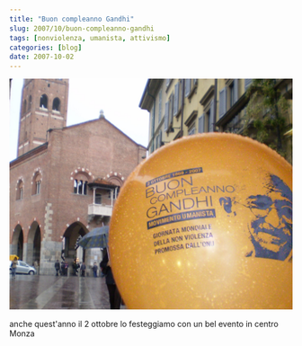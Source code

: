```yaml
---
title: "Buon compleanno Gandhi"
slug: 2007/10/buon-compleanno-gandhi
tags: [nonviolenza, umanista, attivismo]
categories: [blog]
date: 2007-10-02
---
```


![](../../../assets/img/post/2007/buon_compleanno_gandhi_featured.jpg)

anche quest'anno il 2 ottobre lo festeggiamo con un bel evento in centro Monza

